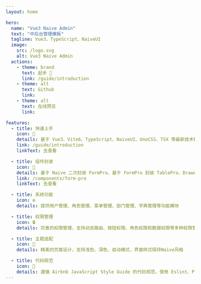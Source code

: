 ```yaml
---
layout: home

hero:
  name: "Vue3 Naive Admin"
  text: "中后台管理模板"
  tagline: Vue3、TypeScript、NaiveUI
  image:
    src: /logo.svg
    alt: Vue3 Naive Admin
  actions:
    - theme: brand
      text: 起步 🚀
      link: /guide/introduction
    - theme: alt
      text: Github
      link:
    - theme: alt
      text: 在线预览
      link:

features:
  - title: 快速上手
    icon: 🚀
    details: 基于 Vue3、Vite6、TypeScript、NaiveUI、UnoCSS、TSX 等最新技术栈开发
    link: /guide/introduction
    linkText: 去查看

  - title: 组件封装
    icon: 🎈
    details: 基于 Naive 二次封装 FormPro、基于 FormPro 封装 TablePro、DrawerForm、ModalForm 组件。在一定程度上提高您的开发效率
    link: /components/form-pro
    linkText: 去查看

  - title: 系统功能
    icon: ⚙️
    details: 提供用户管理、角色管理、菜单管理、部门管理、字典管理等功能模块

  - title: 权限管理
    icon: 🔒
    details: 完善的权限管理，支持动态路由、按钮权限、角色权限和数据权限等多种权限管理方式

  - title: 主题适配
    icon: 🎨
    details: 精美的页面设计，支持浅色、深色、自动模式，界面样式保持Naive风格

  - title: 代码规范
    icon: 📝
    details: 遵循 Airbnb JavaScript Style Guide 的代码规范，使用 Eslint、Prettier、Stylelelint 等工具保证代码质量
---
```


<script setup>
import { VPTeamPage, VPTeamPageTitle, VPTeamMembers } from 'vitepress/theme'
import { coreMembers } from '../config'
</script>

<VPTeamPage>
  <VPTeamPageTitle>
    <template #title>我们的团队</template>
    <template #lead>🚀致力于构建高效开发应用解决方案</template>
  </VPTeamPageTitle>
  <VPTeamMembers :members="coreMembers" />
</VPTeamPage>
